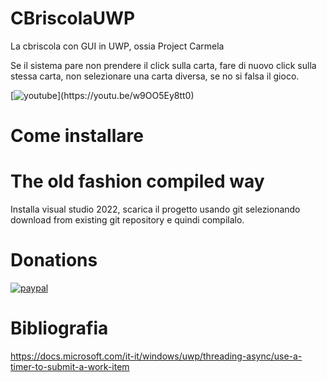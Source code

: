 # CBriscolaUWP
La cbriscola con GUI in UWP, ossia Project Carmela

Se il sistema pare non prendere il click sulla carta, fare di nuovo click sulla stessa carta, non selezionare una carta diversa, se no si falsa il gioco.

[![youtube]([https://ibb.co/9njwvsg](https://i.ibb.co/nrS30zm/image-83c10f90-2b28-4fd7-9d15-ac1ba3fe7d0f20220820-192705.jpg))](https://youtu.be/w9OO5Ey8tt0)

# Come installare

# The old fashion compiled way

Installa visual studio 2022, scarica il progetto usando git selezionando download from existing git repository e quindi compilalo.

# Donations

[![paypal](https://www.paypalobjects.com/en_US/i/btn/btn_donateCC_LG.gif)](https://www.paypal.com/cgi-bin/webscr?cmd=_s-xclick&hosted_button_id=H4ZHTFRCETWXG)

# Bibliografia
https://docs.microsoft.com/it-it/windows/uwp/threading-async/use-a-timer-to-submit-a-work-item
